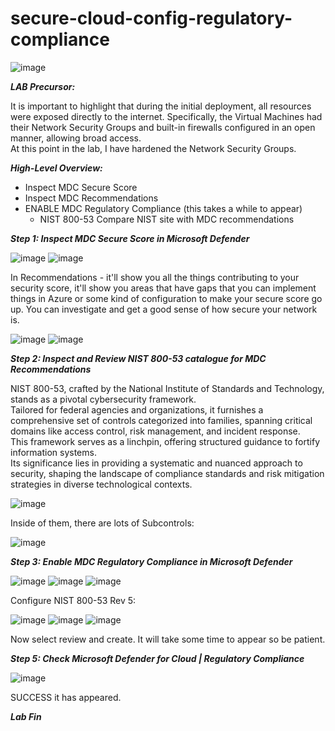 # secure-cloud-config-regulatory-compliance

![image](https://github.com/hoanghuydang/secure-cloud-config-regulatory-compliance/assets/127445164/47ad3a7c-13bc-4774-9ac5-582ea5a07812)

***LAB Precursor:***

It is important to highlight that during the initial deployment, all resources were exposed directly to the internet. 
Specifically, the Virtual Machines had their Network Security Groups and built-in firewalls configured in an open manner, allowing broad access.  
At this point in the lab, I have hardened the Network Security Groups.

***High-Level Overview:***

+ Inspect MDC Secure Score
+ Inspect MDC Recommendations
+ ENABLE MDC Regulatory Compliance (this takes  a while to appear)
  + NIST 800-53 Compare NIST site with MDC recommendations
 


***Step 1: Inspect MDC Secure Score in Microsoft Defender***

![image](https://github.com/hoanghuydang/secure-cloud-config-regulatory-compliance/assets/127445164/dd8f53ff-143f-4386-997c-ae669a63daad)
![image](https://github.com/hoanghuydang/secure-cloud-config-regulatory-compliance/assets/127445164/af97a68b-f94d-4362-82b4-ba7d6cea7a4c)

In Recommendations - it'll show you all the things contributing to your security score, it'll show you areas that have gaps that you can implement things in Azure or some kind of configuration to make your secure score go up.
You can investigate and get a good sense of how secure your network is.

![image](https://github.com/hoanghuydang/secure-cloud-config-regulatory-compliance/assets/127445164/4bbfbced-3867-497d-83b7-c7b81aa10551)
![image](https://github.com/hoanghuydang/secure-cloud-config-regulatory-compliance/assets/127445164/df5a4611-8d7b-48ca-955c-5f02b224e2c8)

***Step 2: Inspect and Review NIST 800-53 catalogue for MDC Recommendations***

NIST 800-53, crafted by the National Institute of Standards and Technology, stands as a pivotal cybersecurity framework.  
Tailored for federal agencies and organizations, it furnishes a comprehensive set of controls categorized into families, spanning critical domains like access control, risk management, and incident response.   
This framework serves as a linchpin, offering structured guidance to fortify information systems.   
Its significance lies in providing a systematic and nuanced approach to security, shaping the landscape of compliance standards and risk mitigation strategies in diverse technological contexts.  

![image](https://github.com/hoanghuydang/secure-cloud-config-regulatory-compliance/assets/127445164/55789274-8721-4b40-a7bc-558a4bd96005)

Inside of them, there are lots of Subcontrols:

![image](https://github.com/hoanghuydang/secure-cloud-config-regulatory-compliance/assets/127445164/43dfa050-7140-49af-bdab-20bbab9f71d5)

***Step 3: Enable MDC Regulatory Compliance in Microsoft Defender***

![image](https://github.com/hoanghuydang/secure-cloud-config-regulatory-compliance/assets/127445164/f91db9cf-0286-4b29-8cf3-02fc2719e28e)
![image](https://github.com/hoanghuydang/secure-cloud-config-regulatory-compliance/assets/127445164/7383d05f-99ed-463b-8358-b4fe8a8e7a11)
![image](https://github.com/hoanghuydang/secure-cloud-config-regulatory-compliance/assets/127445164/5accba9f-ed57-4b48-96cf-732dbafc7ceb)

Configure NIST 800-53 Rev 5:

![image](https://github.com/hoanghuydang/secure-cloud-config-regulatory-compliance/assets/127445164/6b0602b9-a0e2-48ae-8d4f-dffefeeece3e)
![image](https://github.com/hoanghuydang/secure-cloud-config-regulatory-compliance/assets/127445164/f08d4253-79c3-4dfa-8759-0d1c0872593c)
![image](https://github.com/hoanghuydang/secure-cloud-config-regulatory-compliance/assets/127445164/c57f8f92-8632-4626-a007-81bc72b3719f)

Now select review and create. It will take some time to appear so be patient.

***Step 5: Check Microsoft Defender for Cloud | Regulatory Compliance***

![image](https://github.com/hoanghuydang/secure-cloud-config-regulatory-compliance/assets/127445164/29735da6-da50-4a38-8b60-dfd00851487c)

SUCCESS it has appeared.

***Lab Fin***

